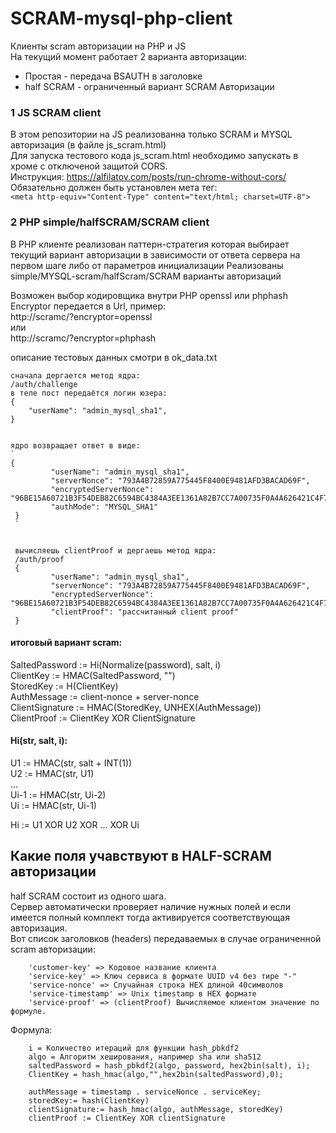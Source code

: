 # SCRAM-mysql-php-client
Клиенты scram авторизации на PHP и JS  
На текущий момент работает 2 варианта авторизации:
* Простая - передача BSAUTH в заголовке
* half SCRAM - ограниченный вариант SCRAM Авторизации

### 1 JS SCRAM client  
В этом репозитории на JS реализованна только SCRAM и MYSQL авторизация (в файле js_scram.html)  
Для запуска тестового кода js_scram.html необходимо запускать в хроме с отключеной защитой CORS.  
Инструкция: https://alfilatov.com/posts/run-chrome-without-cors/  
Обязательно должен быть установлен мета тег:  
`<meta http-equiv="Content-Type" content="text/html; charset=UTF-8">`
 
### 2 PHP simple/halfSCRAM/SCRAM client

В PHP клиенте реализован паттерн-стратегия которая выбирает текущий вариант авторизации в зависимости от ответа сервера 
на первом шаге либо от параметров инициализации
Реализованы simple/MYSQL-scram/halfScram/SCRAM варианты  авторизаций  


Возможен выбор кодировщика внутри PHP openssl или phphash      
Encryptor передается в Url, пример:  
http://scramc/?encryptor=openssl  
или  
http://scramc/?encryptor=phphash  

описание тестовых данных смотри в ok_data.txt

```
сначала дергается метод ядра:  
/auth/challenge  
в теле пост передаётся логин юзера:  
{
    "userName": "admin_mysql_sha1",
}


ядро возвращает ответ в виде:  
`
{
         "userName": "admin_mysql_sha1",
         "serverNonce": "793A4B72859A775445F8400E9481AFD3BACAD69F",
         "encryptedServerNonce": "96BE15A60721B3F54DEB82C6594BC4384A3EE1361A82B7CC7A00735F0A4A626421C4F7ED413E32FA26AFD928368AFA5A",
         "authMode": "MYSQL_SHA1"
 }
 `
 
 
 вычисляешь clientProof и дергаешь метод ядра:  
 /auth/proof  
 {
         "userName": "admin_mysql_sha1",
         "serverNonce": "793A4B72859A775445F8400E9481AFD3BACAD69F",
         "encryptedServerNonce": "96BE15A60721B3F54DEB82C6594BC4384A3EE1361A82B7CC7A00735F0A4A626421C4F7ED413E32FA26AFD928368AFA5A",
         "clientProof": "рассчитанный client proof"
 }
 ```
 #### итоговый вариант scram:   
 SaltedPassword := Hi(Normalize(password), salt, i)  
 ClientKey := HMAC(SaltedPassword, "")  
 StoredKey := H(ClientKey)  
 AuthMessage := client-nonce + server-nonce   
 ClientSignature := HMAC(StoredKey, UNHEX(AuthMessage))  
 ClientProof := ClientKey XOR ClientSignature  
 
 
 #### Hi(str, salt, i):  
 
 U1 := HMAC(str, salt + INT(1))  
 U2 := HMAC(str, U1)  
 ...  
 Ui-1 := HMAC(str, Ui-2)  
 Ui := HMAC(str, Ui-1)  
 
 Hi := U1 XOR U2 XOR ... XOR Ui  
 
 
## Какие поля учавствуют в HALF-SCRAM авторизации
half SCRAM состоит из одного шага.  
Сервер автоматически проверяет наличие нужных полей и если имеется полный комплект тогда активируется 
соответствующая авторизация.  
Вот список заголовков (headers) передаваемых в случае ограниченной scram авторизации:
```
    'customer-key' => Кодовое название клиента
    'service-key' => Ключ сервиса в формате UUID v4 без тире "-"
    'service-nonce' => Случайная строка HEX длиной 40символов
    'service-timestamp' => Unix timestamp в HEX формате
    'service-proof' => (clientProof) Вычисляемое клиентом значение по формуле.
```
Формула:
``` 
    i = Количество итераций для функции hash_pbkdf2
    algo = Алгоритм хеширования, например sha или sha512
    saltedPassword = hash_pbkdf2(algo, password, hex2bin(salt), i);
    ClientKey = hash_hmac(algo,"",hex2bin(saltedPassword),0);
    
    authMessage = timestamp . serviceNonce . serviceKey;
    storedKey:= hash(ClientKey)
    clientSignature:= hash_hmac(algo, authMessage, storedKey)
    clientProof := ClientKey XOR clientSignature

